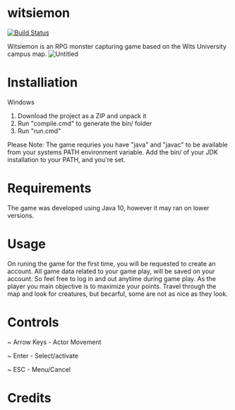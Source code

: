 # witsiemon
[![Build Status](https://travis-ci.org/1599695/witsiemon.svg?branch=master)](https://travis-ci.org/1599695/witsiemon)

Witsiemon is an RPG monster capturing game based on the Wits University campus map.
![Untitled](https://user-images.githubusercontent.com/49201643/57180924-d6851200-6e8d-11e9-9c1b-062dc8a7309e.png)

# Installiation

 Windows
1)  Download the project as a ZIP and unpack it
2)  Run "compile.cmd" to generate the bin/ folder
3)  Run "run.cmd"

Please Note: The game requries you have "java" and "javac" to be available from your systems PATH environment variable. Add the bin/ of your JDK installation to your PATH, and you're set.

# Requirements

The game was developed using Java 10, however it may ran on lower versions.

# Usage
On runing the game for the first time, you will be requested to create an account. All game data related to your game play, will be saved on your account. So feel free to log in and out anytime during game play.
As the player you main objective is to maximize your points. Travel through the map and look for creatures, but becarful, some are not as nice as they look.

# Controls

~ Arrow Keys - Actor Movement

~ Enter - Select/activate

~ ESC - Menu/Cancel

# Credits
